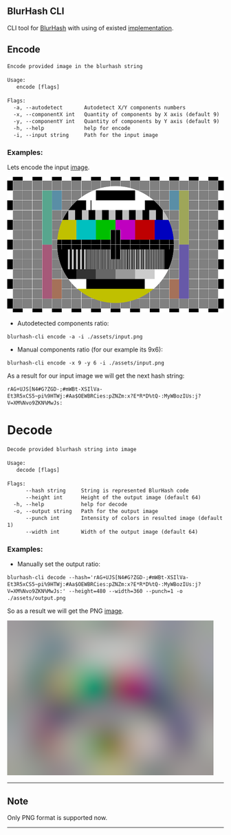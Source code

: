 BlurHash CLI
------------

CLI tool for [BlurHash][1] with using of existed [implementation][2].



## Encode

```
Encode provided image in the blurhash string

Usage:
   encode [flags]

Flags:
  -a, --autodetect       Autodetect X/Y components numbers
  -x, --componentX int   Quantity of components by X axis (default 9)
  -y, --componentY int   Quantity of components by Y axis (default 9)
  -h, --help             help for encode
  -i, --input string     Path for the input image
```

### Examples:

Lets encode the input [image](assets/input.png).

![Input image](assets/input.png)

- Autodetected components ratio:
```shell
blurhash-cli encode -a -i ./assets/input.png
```
- Manual components ratio (for our example its 9x6):
```shell
blurhash-cli encode -x 9 -y 6 -i ./assets/input.png
```

As a result for our input image we will get the next hash string:
```
rAG+UJS[N4#G?ZGD-;#mWBt-XSIlVa-Et3R5xCS5~pi%9HTWj:#Aa$OEWBRCies:pZNZm:x?E*R*D%tQ-:MyWBozIUs:j?V=XM%Nvo9ZKN%MwJs:
```



# Decode

```
Decode provided blurhash string into image

Usage:
   decode [flags]

Flags:
      --hash string     String is represented BlurHash code
      --height int      Height of the output image (default 64)
  -h, --help            help for decode
  -o, --output string   Path for the output image
      --punch int       Intensity of colors in resulted image (default 1)
      --width int       Width of the output image (default 64)
```

### Examples:
- Manually set the output ratio:
```shell
blurhash-cli decode --hash='rAG+UJS[N4#G?ZGD-;#mWBt-XSIlVa-Et3R5xCS5~pi%9HTWj:#Aa$OEWBRCies:pZNZm:x?E*R*D%tQ-:MyWBozIUs:j?V=XM%Nvo9ZKN%MwJs:' --height=480 --width=360 --punch=1 -o ./assets/output.png
```

So as a result we will get the PNG [image](assets/output.png).

![Output image](assets/output.png)



---
## Note

Only PNG format is supported now.

---



[1]: https://blurha.sh/

[2]: https://github.com/bbrks/go-blurhash